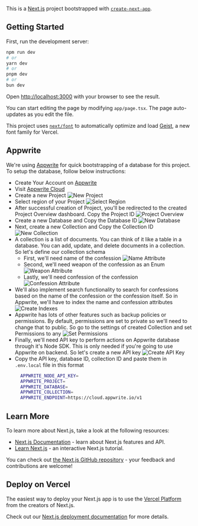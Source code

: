 This is a [Next.js](https://nextjs.org) project bootstrapped with [`create-next-app`](https://nextjs.org/docs/app/api-reference/cli/create-next-app).

## Getting Started

First, run the development server:

```bash
npm run dev
# or
yarn dev
# or
pnpm dev
# or
bun dev
```

Open [http://localhost:3000](http://localhost:3000) with your browser to see the result.

You can start editing the page by modifying `app/page.tsx`. The page auto-updates as you edit the file.

This project uses [`next/font`](https://nextjs.org/docs/app/building-your-application/optimizing/fonts) to automatically optimize and load [Geist](https://vercel.com/font), a new font family for Vercel.

## Appwrite

We're using [Appwrite](https://appwrite.io) for quick bootstrapping of a database for this project. To setup the database, follow below instructions:

- Create Your Account on [Appwrite](https://appwrite.io)
- Visit [Appwrite Cloud](https://cloud.appwrite.io/console/organization-65313bd9338bbe523bf3)
- Create a new Project
  ![New Project](readme/new-project.png)
- Select region of your Project
  ![Select Region](readme/select-region.png)
- After successful creation of Project, you'll be redirected to the created Project Overview dashboard. Copy the Project ID
  ![Project Overview](readme/project-overview.png)
- Create a new Database and Copy the Database ID
  ![New Database](readme/create-database.png)
- Next, create a new Collection and Copy the Collection ID
  ![New Collection](readme/create-collection.png)
- A collection is a list of documents. You can think of it like a table in a database. You can add, update, and delete documents in a collection. So let's define our collection schema
  - First, we'll need name of the confession
    ![Name Attribute](readme/name-attribute.png)
  - Second, we'll need weapon of the confession as an Enum
    ![Weapon Attribute](readme/enum-attribute.png)
  - Lastly, we'll need confession of the confession
    ![Confession Attribute](readme/confession-attribute.png)
- We'll also implement search functionality to search for confessions based on the name of the confession or the confession itself. So in Appwrite, we'll have to index the name and confession attributes
  ![Create Indexes](readme/create-indexes.png)
- Appwrite has lots of other features such as backup policies or permissions. By default, permissions are set to private so we'll need to change that to public. So go to the settings of created Collection and set Permissions to any
  ![Set Permissions](readme/set-permissions.png)
- Finally, we'll need API key to perform actions on Appwrite database through it's Node SDK. This is only needed if you're going to use Appwrite on backend. So let's create a new API key
  ![Create API Key](readme/create-api-key.png)
- Copy the API key, database ID, collection ID and paste them in `.env.local` file in this format
  ```bash
    APPWRITE_NODE_API_KEY=
    APPWRITE_PROJECT=
    APPWRITE_DATABASE=
    APPWRITE_COLLECTION=
    APPWRITE_ENDPOINT=https://cloud.appwrite.io/v1
  ```

## Learn More

To learn more about Next.js, take a look at the following resources:

- [Next.js Documentation](https://nextjs.org/docs) - learn about Next.js features and API.
- [Learn Next.js](https://nextjs.org/learn) - an interactive Next.js tutorial.

You can check out [the Next.js GitHub repository](https://github.com/vercel/next.js) - your feedback and contributions are welcome!

## Deploy on Vercel

The easiest way to deploy your Next.js app is to use the [Vercel Platform](https://vercel.com/new?utm_medium=default-template&filter=next.js&utm_source=create-next-app&utm_campaign=create-next-app-readme) from the creators of Next.js.

Check out our [Next.js deployment documentation](https://nextjs.org/docs/app/building-your-application/deploying) for more details.
